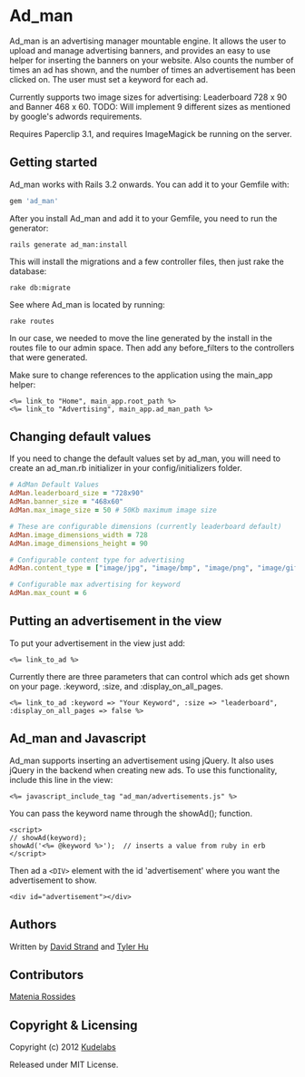Ad_man
======

Ad_man is an advertising manager mountable engine.  It allows the user to upload and manage advertising banners, and provides an easy to use helper for inserting the banners on your website.  Also counts the number of times an ad has shown, and the number of times an advertisement has been clicked on.  The user must set a keyword for each ad.

Currently supports two image sizes for advertising: Leaderboard 728 x 90 and Banner 468 x 60. 
TODO: Will implement 9 different sizes as mentioned by google's adwords requirements.

Requires Paperclip 3.1, and requires ImageMagick be running on the server.

## Getting started

Ad_man works with Rails 3.2 onwards. You can add it to your Gemfile with:

```ruby
gem 'ad_man'
```

After you install Ad_man and add it to your Gemfile, you need to run the generator:

```console
rails generate ad_man:install
```

This will install the migrations and a few controller files, then just rake the database:
```console
rake db:migrate
```

See where Ad_man is located by running: 
```console
rake routes
```

In our case, we needed to move the line generated by the install in the routes file to our admin space.  Then add any before_filters to the controllers that were generated.

Make sure to change references to the application using the main_app helper:
```erb
<%= link_to "Home", main_app.root_path %>
<%= link_to "Advertising", main_app.ad_man_path %>
```

## Changing default values

If you need to change the default values set by ad_man, you will need to create an ad_man.rb initializer in your config/initializers folder.  

```ruby
# AdMan Default Values
AdMan.leaderboard_size = "728x90"
AdMan.banner_size = "468x60"
AdMan.max_image_size = 50 # 50Kb maximum image size

# These are configurable dimensions (currently leaderboard default)
AdMan.image_dimensions_width = 728
AdMan.image_dimensions_height = 90

# Configurable content type for advertising
AdMan.content_type = ["image/jpg", "image/bmp", "image/png", "image/gif", "image/jpeg"]

# Configurable max advertising for keyword
AdMan.max_count = 6
```

## Putting an advertisement in the view

To put your advertisement in the view just add:
```erb
<%= link_to_ad %>
```
Currently there are three parameters that can control which ads get shown on your page.  :keyword, :size, and :display_on_all_pages.  
```erb
<%= link_to_ad :keyword => "Your Keyword", :size => "leaderboard", :display_on_all_pages => false %>
```

## Ad_man and Javascript
Ad_man supports inserting an advertisement using jQuery.  It also uses jQuery in the backend when creating new ads.  To use this functionality, include this line in the view:
```erb
<%= javascript_include_tag "ad_man/advertisements.js" %>
```

You can pass the keyword name through the showAd(); function.  
```erb
<script>
// showAd(keyword);
showAd('<%= @keyword %>');  // inserts a value from ruby in erb
</script>
```
Then ad a `<DIV>` element with the id 'advertisement' where you want the advertisement to show.  
```erb
<div id="advertisement"></div>
```

## Authors
Written by [David Strand](http://www.github.com/wspyder) and [Tyler Hu](http://www.github.com/tylerhu)

## Contributors
[Matenia Rossides](http://www.github.com/matenia)

## Copyright & Licensing

Copyright (c) 2012 [Kudelabs](http://kudelabs.com)

Released under MIT License. 
